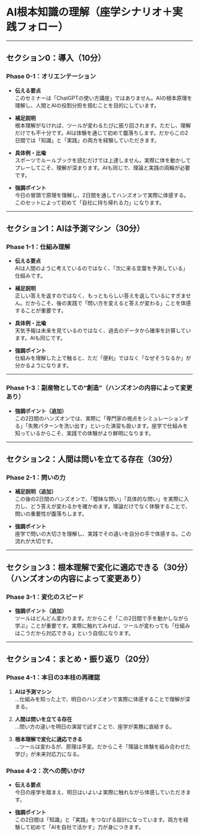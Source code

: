 # AI根本知識の理解（座学シナリオ＋実践フォロー）

---

## セクション0：導入（10分）

### Phase 0-1：オリエンテーション

- **伝える要点**  
    このセミナーは「ChatGPTの使い方講座」ではありません。AIの根本原理を理解し、人間とAIの役割分担を掴むことを目的にしています。
    
- **補足説明**  
    根本理解がなければ、ツールが変わるたびに振り回されます。ただし、理解だけでも不十分です。AIは体験を通じて初めて腹落ちします。だからこの2日間では「知識」と「実践」の両方を経験していただきます。
    
- **具体例・比喩**  
    スポーツでルールブックを読むだけでは上達しません。実際に体を動かしてプレーしてこそ、理解が深まります。AIも同じで、理論と実践の両輪が必要です。
    
- **強調ポイント**  
    今日の冒頭で原理を理解し、2日間を通してハンズオンで実際に体感する。このセットによって初めて「自社に持ち帰れる力」になります。
    

---

## セクション1：AIは予測マシン（30分）

### Phase 1-1：仕組み理解

- **伝える要点**  
    AIは人間のように考えているのではなく、「次に来る言葉を予測している」仕組みです。
    
- **補足説明**  
    正しい答えを返すのではなく、もっともらしい答えを返しているにすぎません。だからこそ、後の実践で「問い方を変えると答えが変わる」ことを体感することが重要です。
    
- **具体例・比喩**  
    天気予報は未来を見ているのではなく、過去のデータから確率を計算しています。AIも同じです。
    
- **強調ポイント**  
    仕組みを理解した上で触ると、ただ「便利」ではなく「なぜそうなるか」が分かるようになります。
    

---

### Phase 1-3：副産物としての“創造”（ハンズオンの内容によって変更あり）

- **強調ポイント（追加）**  
    この2日間のハンズオンでは、実際に「専門家の視点をシミュレーションする」「失敗パターンを洗い出す」といった演習も扱います。座学で仕組みを知っているからこそ、実践での体験がより鮮明になります。
    

---

## セクション2：人間は問いを立てる存在（30分）

### Phase 2-1：問いの力

- **補足説明（追加）**  
    この後の2日間のハンズオンで、「曖昧な問い」「具体的な問い」を実際に入力し、どう答えが変わるかを確かめます。理論だけでなく体験することで、問いの重要性が腹落ちします。
    
- **強調ポイント**  
    座学で問いの大切さを理解し、実践でその違いを自分の手で体感する。この流れが大切です。
    

---

## セクション3：根本理解で変化に適応できる（30分）（ハンズオンの内容によって変更あり）

### Phase 3-1：変化のスピード

- **強調ポイント（追加）**  
    ツールはどんどん変わります。だからこそ「この2日間で手を動かしながら学ぶ」ことが重要です。実際に触れてみれば、ツールが変わっても「仕組みはこうだから対応できる」という自信になります。
    

---

## セクション4：まとめ・振り返り（20分）

### Phase 4-1：本日の3本柱の再確認

1. **AIは予測マシン**  
    …仕組みを知った上で、明日のハンズオンで実際に体感することで理解が深まる。
    
2. **人間は問いを立てる存在**  
    …問い方の違いを明日の演習で試すことで、座学が実務に直結する。
    
3. **根本理解で変化に適応できる**  
    …ツールは変わるが、原理は不変。だからこそ「理論と体験を組み合わせた学び」が未来対応力になる。
    

### Phase 4-2：次への問いかけ

- **伝える要点**  
    今日の座学を踏まえ、明日はいよいよ実際に触れながら体感していただきます。
    
- **強調ポイント**  
    この2日間は「知識」と「実践」をつなげる設計になっています。両方を経験して初めて「AIを自社で活かす」力が身につきます。
